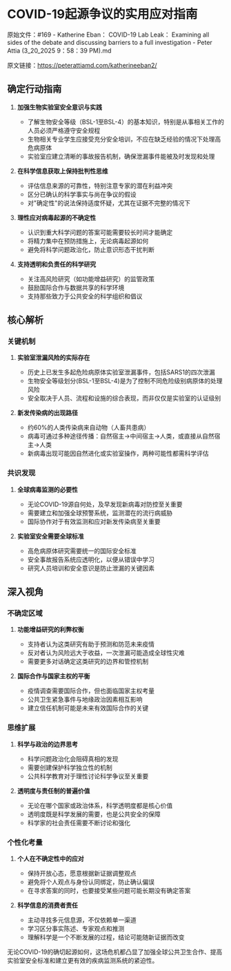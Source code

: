 # COVID-19起源争议的实用应对指南

原始文件：#169 - Katherine Eban： COVID-19 Lab Leak： Examining all sides of the debate and discussing barriers to a full investigation - Peter Attia (3_20_2025 9：58：39 PM).md

原文链接：https://peterattiamd.com/katherineeban2/

## 确定行动指南

1. **加强生物实验室安全意识与实践**
   - 了解生物安全等级（BSL-1至BSL-4）的基本知识，特别是从事相关工作的人员必须严格遵守安全规程
   - 生物相关专业学生应接受充分安全培训，不应在缺乏经验的情况下处理高危病原体
   - 实验室应建立清晰的事故报告机制，确保泄漏事件能被及时发现和处理

2. **在科学信息获取上保持批判性思维**
   - 评估信息来源的可靠性，特别注意专家的潜在利益冲突
   - 区分已确认的科学事实与尚在争议的假设
   - 对"确定性"的说法保持适度怀疑，尤其在证据不完整的情况下

3. **理性应对病毒起源的不确定性**
   - 认识到重大科学问题的答案可能需要较长时间才能确定
   - 将精力集中在预防措施上，无论病毒起源如何
   - 避免将科学问题政治化，防止意识形态干扰判断

4. **支持透明和负责任的科学研究**
   - 关注高风险研究（如功能增益研究）的监管政策
   - 鼓励国际合作与数据共享的科学环境
   - 支持那些致力于公共安全的科学组织和倡议

## 核心解析

### 关键机制

1. **实验室泄漏风险的实际存在**
   - 历史上已发生多起危险病原体实验室泄漏事件，包括SARS1的四次泄漏
   - 生物安全等级划分(BSL-1至BSL-4)是为了控制不同危险级别病原体的处理风险
   - 安全取决于人员、流程和设施的综合表现，而非仅仅是实验室的认证级别

2. **新发传染病的出现路径**
   - 约60%的人类传染病来自动物（人畜共患病）
   - 病毒可通过多种途径传播：自然宿主→中间宿主→人类，或直接从自然宿主→人类
   - 新病毒出现可能因自然进化或实验室操作，两种可能性都需科学评估

### 共识发现

1. **全球病毒监测的必要性**
   - 无论COVID-19源自何处，及早发现新病毒对防控至关重要
   - 需要建立和加强全球预警系统，监测潜在的流行病威胁
   - 国际协作对于有效监测和应对新发传染病至关重要

2. **实验室安全需要全球标准**
   - 高危病原体研究需要统一的国际安全标准
   - 安全事故报告系统应透明化，以便从错误中学习
   - 研究人员培训和安全意识是防止泄漏的关键因素

## 深入视角

### 不确定区域

1. **功能增益研究的利弊权衡**
   - 支持者认为这类研究有助于预测和防范未来疫情
   - 反对者认为风险远大于收益，一次泄漏可能造成全球性灾难
   - 需要更多对话确定这类研究的边界和管控机制

2. **国际合作与国家主权的平衡**
   - 疫情调查需要国际合作，但也面临国家主权考量
   - 公共卫生紧急事件与地缘政治因素相互影响
   - 建立信任机制可能是未来有效国际合作的关键

### 思维扩展

1. **科学与政治的边界思考**
   - 科学问题政治化会阻碍真相的发现
   - 需要创建保护科学独立性的机制
   - 公共科学教育对于理性讨论科学争议至关重要

2. **透明度与责任制的普遍价值**
   - 无论在哪个国家或政治体系，科学透明度都是核心价值
   - 透明度既是科学发展的需要，也是公共安全的保障
   - 科学家的社会责任需要不断讨论和强化

### 个性化考量

1. **个人在不确定性中的应对**
   - 保持开放心态，愿意根据新证据调整观点
   - 避免将个人观点与身份认同绑定，防止确认偏误
   - 在寻求答案的同时，也要接受某些问题可能长期没有确定答案

2. **科学信息的消费者责任**
   - 主动寻找多元信息源，不仅依赖单一渠道
   - 学习区分事实陈述、专家观点和推测
   - 理解科学是一个不断发展的过程，结论可能随新证据而改变

无论COVID-19的确切起源如何，这场危机都凸显了加强全球公共卫生合作、提高实验室安全标准和建立更有效的疾病监测系统的紧迫性。